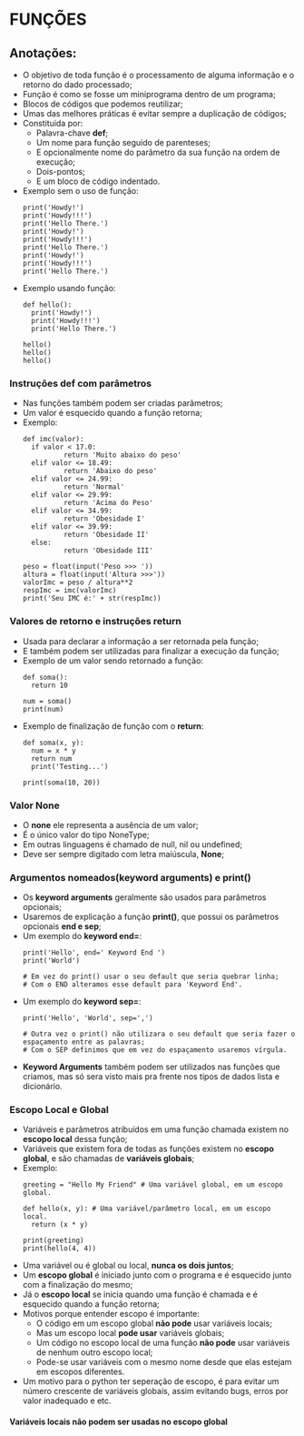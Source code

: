# FUNÇÕES

## Anotações:

+ O objetivo de toda função é o processamento de alguma informação e o retorno do dado processado;
+ Função é como se fosse um miniprograma dentro de um programa;
+ Blocos de códigos que podemos reutilizar;
+ Umas das melhores práticas é evitar sempre a duplicação de códigos;
+ Constituida por:
  + Palavra-chave **def**;
  + Um nome para função seguido de parenteses;
  + E opcionalmente nome do parâmetro da sua função na ordem de execução;
  + Dois-pontos;
  + E um bloco de código indentado.
+ Exemplo sem o uso de função:
  ```exemplosemfuncao
  print('Howdy!')
  print('Howdy!!!')
  print('Hello There.')
  print('Howdy!')
  print('Howdy!!!')
  print('Hello There.')
  print('Howdy!')
  print('Howdy!!!')
  print('Hello There.')
  ```
+ Exemplo usando função:
  ```exemplocomfuncao
  def hello():
    print('Howdy!')
    print('Howdy!!!')
    print('Hello There.')
    
  hello()
  hello()
  hello()
  ```

### Instruções def com parâmetros

+ Nas funções também podem ser criadas parâmetros;
+ Um valor é esquecido quando a função retorna;
+ Exemplo:
  ```exemplodefparametro
  def imc(valor):
  	if valor < 17.0:
        	return 'Muito abaixo do peso'
  	elif valor <= 18.49:
        	return 'Abaixo do peso'
  	elif valor <= 24.99:
        	return 'Normal'
  	elif valor <= 29.99:
        	return 'Acima do Peso'
  	elif valor <= 34.99:
        	return 'Obesidade I'
  	elif valor <= 39.99:
        	return 'Obesidade II'
  	else:
        	return 'Obesidade III'

  peso = float(input('Peso >>> '))
  altura = float(input('Altura >>>'))
  valorImc = peso / altura**2
  respImc = imc(valorImc)
  print('Seu IMC é:' + str(respImc))
  ```

### Valores de retorno e instruções return

+ Usada para declarar a informação a ser retornada pela função;
+ E também podem ser utilizadas para finalizar a execução da função;
+ Exemplo de um valor sendo retornado a função:
  ```returnvalor
  def soma():
  	return 10

  num = soma()
  print(num)
  ```
+ Exemplo de finalização de função com o **return**:
  ```returnbreak
  def soma(x, y):
  	num = x * y
  	return num
  	print('Testing...')

  print(soma(10, 20))
  ```

### Valor None

+ O **none** ele representa a ausência de um valor;
+ É o único valor do tipo NoneType;
+ Em outras linguagens é chamado de null, nil ou undefined;
+ Deve ser sempre digitado com letra maiúscula, **None**;

### Argumentos nomeados(keyword arguments) e print()

+ Os **keyword arguments** geralmente são usados para parâmetros opcionais;
+ Usaremos de explicação a função **print()**, que possui os parâmetros opcionais **end e sep**;
+ Um exemplo do **keyword end=**:
  ```keywordend
  print('Hello', end=' Keyword End ')
  print('World')

  # Em vez do print() usar o seu default que seria quebrar linha;
  # Com o END alteramos esse default para 'Keyword End'.
  ```
+ Um exemplo do **keyword sep=**:
  ```keywordsep
  print('Hello', 'World', sep=',')

  # Outra vez o print() não utilizara o seu default que seria fazer o espaçamento entre as palavras;
  # Com o SEP definimos que em vez do espaçamento usaremos vírgula.
  ```
+ **Keyword Arguments** também podem ser utilizados nas funções que criamos, mas só sera visto mais pra frente nos tipos de dados lista e dicionário.

### Escopo Local e Global

+ Variáveis e parâmetros atribuídos em uma função chamada existem no **escopo local** dessa função;
+ Variáveis que existem fora de todas as funções existem no **escopo global**, e são chamadas de **variáveis globais**;
+ Exemplo:
  ```escopos
  greeting = "Hello My Friend" # Uma variável global, em um escopo global.

  def hello(x, y): # Uma variável/parâmetro local, em um escopo local.
  	return (x * y)

  print(greeting)
  print(hello(4, 4))
  ```
+ Uma variável ou é global ou local, **nunca os dois juntos**;
+ Um **escopo global** é iniciado junto com o programa e é esquecido junto com a finalização do mesmo;
+ Já o **escopo local** se inicia quando uma função é chamada e é esquecido quando a função retorna;
+ Motivos porque entender escopo é importante:
  + O código em um escopo global **não pode** usar variáveis locais;
  + Mas um escopo local **pode usar** variáveis globais; 
  + Um código no escopo local de uma função **não pode** usar variáveis de nenhum outro escopo local;
  + Pode-se usar variáveis com o mesmo nome desde que elas estejam em escopos diferentes.
+ Um motivo para o python ter seperação de escopo, é para evitar um número crescente de variáveis globais, assim evitando bugs, erros por valor inadequado e etc.

#### Variáveis locais não podem ser usadas no escopo global 
